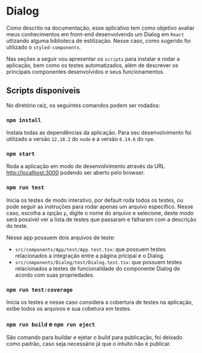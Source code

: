 # Dialog

Como descrito na documentação, esse aplicativo tem como objetivo avaliar meus conhecimentos em front-end desenvolvendo um Dialog em `React` utlizando alguma biblioteca de estilização. Nesse caso, como sugerido foi utilizado o `styled-components`.

Nas seções a seguir vou apresentar os `scripts` para instalar e rodar a aplicação, bem como os testes automatizados, além de descrever os principais componentes desenvolvidos e seus funcionamentos. 

## Scripts disponíveis

No diretório raiz, os seguintes comandos podem ser rodados:

### `npm install`

Instala todas as dependências da aplicação. Para seu desenvolvimento foi utilizado a versão `12.18.2` do `node` e a versão `6.14.6` do `npm`. 

### `npm start`

Roda a aplicação em modo de desenvolvimento através da URL [http://localhost:3000](http://localhost:3000) podendo ser aberto pelo browser.

### `npm run test`

Inicia os testes de modo interativo, por default roda todos os testes, ou pode seguir as instruções para rodar apenas um arquivo específico. Nesse caso, escolha a opção `p`, digite o nome do arquivo e selecione, deste modo será possível ver a lista de testes que passaram e falharam com a descrição do teste.

Nesse app possuem dois arquivos de teste:
- `src/components/App/test/App.test.tsx`: que possuem testes relacionados a integração entre a página pricipal e o Dialog.
- `src/components/Dialog/test/Dialog.test.tsx`: que possuem testes relacionados a testes de funcionalidade do componente Dialog de acordo com suas propriedades.

### `npm run test:coverage`

Inicia os testes e nesse caso considera a cobertura de testes na aplicação, exibe todos os arquivos e sua cobetura em testes.

### `npm run build` e `npm run eject`

São comando para buildar e ejetar o build para publicação, foi deixado como padrão, caso seja necessário já que o intuito não é publicar.